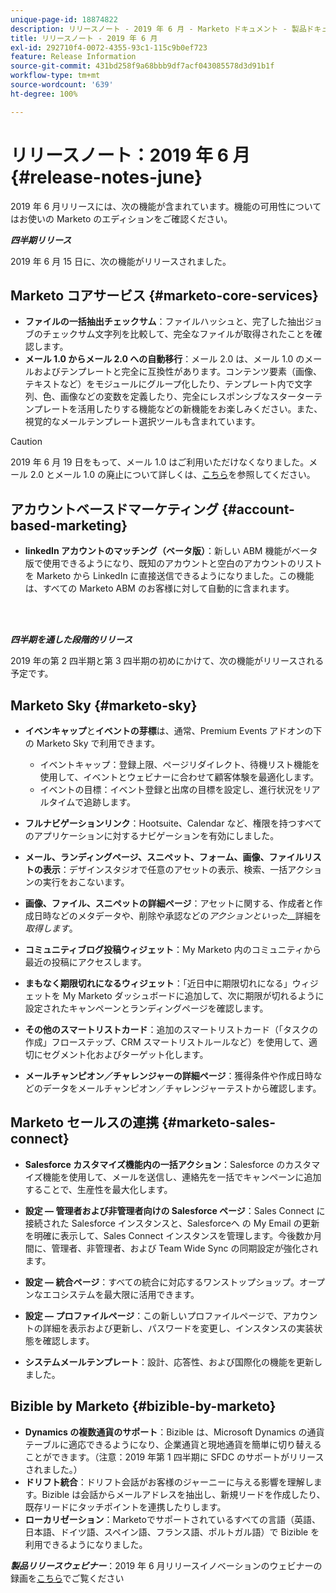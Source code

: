 ```yaml
---
unique-page-id: 18874822
description: リリースノート - 2019 年 6 月 - Marketo ドキュメント - 製品ドキュメント
title: リリースノート - 2019 年 6 月
exl-id: 292710f4-0072-4355-93c1-115c9b0ef723
feature: Release Information
source-git-commit: 431bd258f9a68bbb9df7acf043085578d3d91b1f
workflow-type: tm+mt
source-wordcount: '639'
ht-degree: 100%

---
```


# リリースノート：2019 年 6 月 {#release-notes-june}

2019 年 6 月リリースには、次の機能が含まれています。機能の可用性についてはお使いの Marketo のエディションをご確認ください。

**_四半期リリース_**

2019 年 6 月 15 日に、次の機能がリリースされました。

## Marketo コアサービス {#marketo-core-services}

* **ファイルの一括抽出チェックサム**：ファイルハッシュと、完了した抽出ジョブのチェックサム文字列を比較して、完全なファイルが取得されたことを確認します。
* **メール 1.0 からメール 2.0 への自動移行**：メール 2.0 は、メール 1.0 のメールおよびテンプレートと完全に互換性があります。コンテンツ要素（画像、テキストなど）をモジュールにグループ化したり、テンプレート内で文字列、色、画像などの変数を定義したり、完全にレスポンシブなスターターテンプレートを活用したりする機能などの新機能をお楽しみください。また、視覚的なメールテンプレート選択ツールも含まれています。

>[!CAUTION]
>
>2019 年 6 月 19 日をもって、メール 1.0 はご利用いただけなくなりました。メール 2.0 とメール 1.0 の廃止について詳しくは、[こちら](https://nation.marketo.com/docs/DOC-7038)を参照してください。

## アカウントベースドマーケティング {#account-based-marketing}

* **linkedIn アカウントのマッチング（ベータ版）**：新しい ABM 機能がベータ版で使用できるようになり、既知のアカウントと空白のアカウントのリストを Marketo から LinkedIn に直接送信できるようになりました。この機能は、すべての Marketo ABM のお客様に対して自動的に含まれます。

<br> 

**_四半期を通した段階的リリース_**

2019 年の第 2 四半期と第 3 四半期の初めにかけて、次の機能がリリースされる予定です。

## Marketo Sky {#marketo-sky}

* **イベンキャップ**&#x200B;と&#x200B;**イベントの芽標**&#x200B;は、通常、Premium Events アドオンの下の Marketo Sky で利用できます。

   * イベントキャップ：登録上限、ページリダイレクト、待機リスト機能を使用して、イベントとウェビナーに合わせて顧客体験を最適化します。
   * イベントの目標：イベント登録と出席の目標を設定し、進行状況をリアルタイムで追跡します。

* **フルナビゲーションリンク**：Hootsuite、Calendar など、権限を持つすべてのアプリケーションに対するナビゲーションを有効にしました。
* **メール、ランディングページ、スニペット、フォーム、画像、ファイルリストの表示**：デザインスタジオで任意のアセットの表示、検索、一括アクションの実行をおこないます。
* **画像、ファイル、スニペットの詳細ページ**：アセットに関する、作成者と作成日時などのメタデータや、削除や承認などの&#x200B;_アクションといった___&#x200B;詳細を&#x200B;_取得します_。
* **コミュニティブログ投稿ウィジェット**：My Marketo 内のコミュニティから最近の投稿にアクセスします。
* **まもなく期限切れになるウィジェット**：「近日中に期限切れになる」ウィジェットを My Marketo ダッシュボードに追加して、次に期限が切れるように設定されたキャンペーンとランディングページを確認します。
* **その他のスマートリストカード**：追加のスマートリストカード（「タスクの作成」フローステップ、CRM スマートリストルールなど）を使用して、適切にセグメント化およびターゲット化します。
* **メールチャンピオン／チャレンジャーの詳細ページ**：獲得条件や作成日時などのデータをメールチャンピオン／チャレンジャーテストから確認します。

## Marketo セールスの連携 {#marketo-sales-connect}

* **Salesforce カスタマイズ機能内の一括アクション**：Salesforce のカスタマイズ機能を使用して、メールを送信し、連絡先を一括でキャンペーンに追加することで、生産性を最大化します。
* **設定 — 管理者および非管理者向けの Salesforce ページ**：Sales Connect に接続された Salesforce インスタンスと、Salesforceへ の My Email の更新を明確に表示して、Sales Connect インスタンスを管理します。今後数か月間に、管理者、非管理者、および Team Wide Sync の同期設定が強化されます。
* **設定 — 統合ページ**：すべての統合に対応するワンストップショップ。オープンなエコシステムを最大限に活用できます。
* **設定 — プロファイルページ**：この新しいプロファイルページで、アカウントの詳細を表示および更新し、パスワードを変更し、インスタンスの実装状態を確認します。

* **システムメールテンプレート**：設計、応答性、および国際化の機能を更新しました。

## Bizible by Marketo {#bizible-by-marketo}

* **Dynamics の複数通貨のサポート**：Bizible は、Microsoft Dynamics の通貨テーブルに適応できるようになり、企業通貨と現地通貨を簡単に切り替えることができます。（注意：2019 年第 1 四半期に SFDC のサポートがリリースされました。）
* **ドリフト統合**：ドリフト会話がお客様のジャーニーに与える影響を理解します。Bizible は会話からメールアドレスを抽出し、新規リードを作成したり、既存リードにタッチポイントを連携したりします。
* **ローカリゼーション**：Marketoでサポートされているすべての言語（英語、日本語、ドイツ語、スペイン語、フランス語、ポルトガル語）で Bizible を利用できるようになりました。

***製品リリースウェビナー***：2019 年 6 月リリースイノベーションのウェビナーの録画を[こちら](https://engage.marketo.com/Marketo-June-Product-Release-2019-On-Demand.html)でご覧ください
